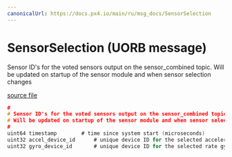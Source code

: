 ```yaml
---
canonicalUrl: https://docs.px4.io/main/ru/msg_docs/SensorSelection
---
```


# SensorSelection (UORB message)

Sensor ID's for the voted sensors output on the sensor_combined topic. Will be updated on startup of the sensor module and when sensor selection changes

[source file](https://github.com/PX4/PX4-Autopilot/blob/release/1.14/msg/SensorSelection.msg)

```c
#
# Sensor ID's for the voted sensors output on the sensor_combined topic.
# Will be updated on startup of the sensor module and when sensor selection changes
#
uint64 timestamp        # time since system start (microseconds)
uint32 accel_device_id      # unique device ID for the selected accelerometers
uint32 gyro_device_id       # unique device ID for the selected rate gyros

```
